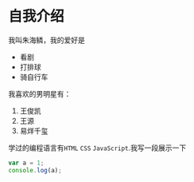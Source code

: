 # 自我介绍

我叫朱海鳞，我的爱好是

* 看剧
* 打排球
* 骑自行车

我喜欢的男明星有：

1. 王俊凯
2. 王源
3. 易烊千玺

学过的编程语言有`HTML` `CSS` `JavaScript`.我写一段展示一下

```JavaScript
var a = 1;
console.log(a);
```